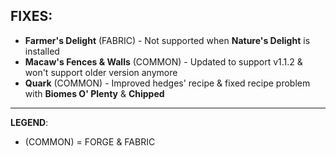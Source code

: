 ## FIXES:
- **Farmer's Delight** (FABRIC) - Not supported when **Nature's Delight** is installed
- **Macaw's Fences & Walls** (COMMON) - Updated to support v1.1.2 & won't support older version anymore
- **Quark** (COMMON) - Improved hedges' recipe & fixed recipe problem with **Biomes O' Plenty** & **Chipped**

---
**LEGEND**:
- (COMMON) = FORGE & FABRIC
